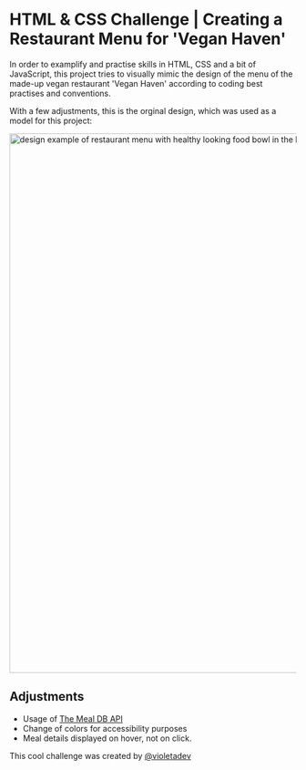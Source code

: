 # HTML & CSS Challenge | Creating a Restaurant Menu for 'Vegan Haven'

In order to examplify and practise skills in HTML, CSS and a bit of JavaScript, this project tries to visually mimic the design of the menu of the made-up vegan restaurant 'Vegan Haven' according to coding best practises and conventions. 

With a few adjustments, this is the orginal design, which was used as a model for this project: 

<img width="946" alt="design example of restaurant menu with healthy looking food bowl in the background" src="https://github.com/user-attachments/assets/01de7db2-3943-4c2b-9986-8ced04fe9007">

## Adjustments

- Usage of [The Meal DB API](https://www.themealdb.com/)
- Change of colors for accessibility purposes
- Meal details displayed on hover, not on click. 

This cool challenge was created by [@violetadev](https://github.com/violetadev)
